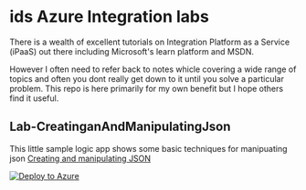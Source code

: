 # ids Azure Integration labs
There is a wealth of excellent tutorials on Integration Platform as a Service (iPaaS) out there including Microsoft's learn platform and MSDN. 

However I often need to refer back to notes whicle covering a wide range of topics and often you dont really get down to it until you solve a particular problem. This repo is here primarily for my own benefit but I hope others find it useful.

## Lab-CreatinganAndManipulatingJson
This little sample logic app shows some basic techniques for manipuating json
[Creating and manipulating JSON](https://github.com/idsweb/ids-azure-integrationlabs/blob/main/fundementals.logicapps/Lab-CreatinganAndManipulatingJson/Lab-CreatingAndManipualtingJson.md)

[![Deploy to Azure](https://aka.ms/deploytoazurebutton)](https://portal.azure.com/#create/Microsoft.Template/uri/https%3A%2F%2Fraw.githubusercontent.com%2Fidsweb%2Fids-azure-integrationlabs%2Fmain%2Ffundementals.logicapps%2FLab-CreatinganAndManipulatingJson%2Ftemplate.json)